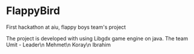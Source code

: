 # FlappyBird
First hackathon at aiu, flappy boys team's project

The project is developed with using Libgdx game engine on java. 
The team 
Umit - Leader\n
Mehmet\n
Koray\n
Ibrahim
